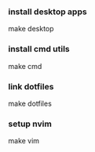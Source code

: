### install desktop apps
make desktop

### install cmd utils
make cmd

### link dotfiles
make dotfiles

### setup nvim
make vim
